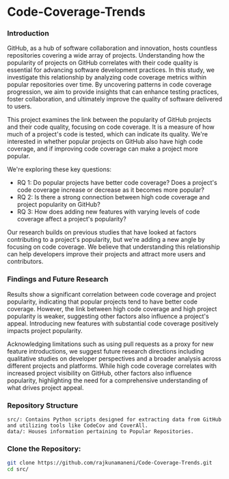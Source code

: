 # Code-Coverage-Trends

### Introduction
GitHub, as a hub of software collaboration and innovation, hosts countless repositories covering a wide array of projects. Understanding how the popularity of projects on GitHub correlates with their code quality is essential for advancing software development practices. In this study, we investigate this relationship by analyzing code coverage metrics within popular repositories over time. By uncovering patterns in code coverage progression, we aim to provide insights that can enhance testing practices, foster collaboration, and ultimately improve the quality of software delivered to users.

This project examines the link between the popularity of GitHub projects and their code quality, focusing on code coverage. It is a measure of how much of a project's code is tested, which can indicate its quality. We're interested in whether popular projects on GitHub also have high code coverage, and if improving code coverage can make a project more popular.

We're exploring these key questions:

* RQ 1: Do popular projects have better code coverage? Does a project's code coverage increase or decrease as it becomes more popular?
* RQ 2: Is there a strong connection between high code coverage and project popularity on GitHub?
* RQ 3: How does adding new features with varying levels of code coverage affect a project's popularity?

Our research builds on previous studies that have looked at factors contributing to a project's popularity, but we're adding a new angle by focusing on code coverage. We believe that understanding this relationship can help developers improve their projects and attract more users and contributors.

### Findings and Future Research

Results show a significant correlation between code coverage and project popularity, indicating that popular projects tend to have better code coverage. However, the link between high code coverage and high project popularity is weaker, suggesting other factors also influence a project's appeal. Introducing new features with substantial code coverage positively impacts project popularity.

Acknowledging limitations such as using pull requests as a proxy for new feature introductions, we suggest future research directions including qualitative studies on developer perspectives and a broader analysis across different projects and platforms. While high code coverage correlates with increased project visibility on GitHub, other factors also influence popularity, highlighting the need for a comprehensive understanding of what drives project appeal.

### Repository Structure
```
src/: Contains Python scripts designed for extracting data from GitHub and utilizing tools like CodeCov and CoverAll.
data/: Houses information pertaining to Popular Repositories.
```

### Clone the Repository:

```bash
git clone https://github.com/rajkunamaneni/Code-Coverage-Trends.git
cd src/
```
